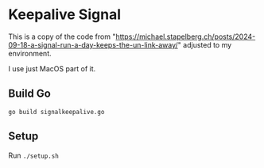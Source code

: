 # Keepalive Signal

This is a copy of the code from "https://michael.stapelberg.ch/posts/2024-09-18-a-signal-run-a-day-keeps-the-un-link-away/" adjusted to my environment.

I use just MacOS part of it.

## Build Go

```
go build signalkeepalive.go
```

## Setup

Run `./setup.sh`

